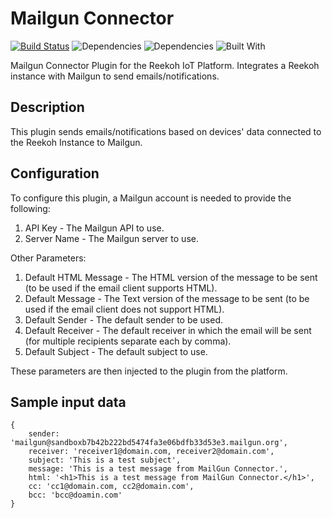 # Mailgun Connector
[![Build Status](https://travis-ci.org/Reekoh/mailgun-connector.svg)](https://travis-ci.org/Reekoh/mailgun-connector)
![Dependencies](https://img.shields.io/david/Reekoh/mailgun-connector.svg)
![Dependencies](https://img.shields.io/david/dev/Reekoh/mailgun-connector.svg)
![Built With](https://img.shields.io/badge/built%20with-gulp-red.svg)

Mailgun Connector Plugin for the Reekoh IoT Platform. Integrates a Reekoh instance with Mailgun to send emails/notifications.

## Description
This plugin sends emails/notifications based on devices' data connected to the Reekoh Instance to Mailgun.

## Configuration
To configure this plugin, a Mailgun account is needed to provide the following:

1. API Key - The Mailgun API to use.
2. Server Name - The Mailgun server to use.

Other Parameters:

1. Default HTML Message - The HTML version of the message to be sent (to be used if the email client supports HTML).
2. Default Message - The Text version of the message to be sent (to be used if the email client does not support HTML).
3. Default Sender - The default sender to be used.
4. Default Receiver -  The default receiver in which the email will be sent (for multiple recipients separate each by comma).
5. Default Subject - The default subject to use.

These parameters are then injected to the plugin from the platform.

## Sample input data
```
{
    sender: 'mailgun@sandboxb7b42b222bd5474fa3e06bdfb33d53e3.mailgun.org',
    receiver: 'receiver1@domain.com, receiver2@domain.com',
    subject: 'This is a test subject',
    message: 'This is a test message from MailGun Connector.',
    html: '<h1>This is a test message from MailGun Connector.</h1>',
    cc: 'cc1@domain.com, cc2@domain.com',
    bcc: 'bcc@doamin.com'
}
```